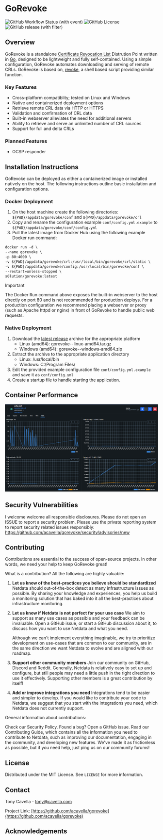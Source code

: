 # GoRevoke

<!-- PROJECT SHIELDS -->
![GitHub Workflow Status (with event)](https://img.shields.io/github/actions/workflow/status/acavella/gorevoke/gorelease.yml)
![GitHub License](https://img.shields.io/github/license/acavella/gorevoke)
![GitHub release (with filter)](https://img.shields.io/github/v/release/acavella/gorevoke)

## Overview

GoRevoke is a standalone [Certificate Revocation List](https://en.wikipedia.org/wiki/Certificate_revocation_list) Distrution Point written in [Go](https://go.dev/), designed to be lightweight and fully self-contained. Using a simple configuration, GoRevoke automates downloading and serving of remote CRLs. GoRevoke is based on, [revoke](https://github.com/acavella/revoke), a shell based script providing similar function.

### Key Features

- Cross-platform compatiblity; tested on Linux and Windows
- Native and containerized deployment options
- Retrieve remote CRL data via HTTP or HTTPS
- Validation and confirmation of CRL data
- Built-in webserver alleviates the need for additional servers
- Ability to retrieve and serve an unlimited number of CRL sources
- Support for full and delta CRLs

### Planned Features

- OCSP responder

## Installation Instructions

GoRevoke can be deployed as either a containerized image or installed natively on the host. The following instructions outline basic installation and configuration options.

### Docker Deployment

1. On the host machine create the following directories: `${PWD}/appdata/gorevoke/conf` and `${PWD}/appdata/gorevoke/crl`
2. Copy and rename the configuration example `conf/config.yml.example` to `${PWD}/appdata/gorevoke/conf/config.yml`
3. Pull the latest image from Docker Hub using the following example Docker run command:
```Shell
docker run -d \
--name gorevoke \
-p 80:4000 \
-v ${PWD}/appdata/gorevoke/crl:/usr/local/bin/gorevoke/crl/static \
-v ${PWD}/appdata/gorevoke/config:/usr/local/bin/gorevoke/conf \
--restart=unless-stopped \
s0lution/gorevoke:latest
```

> [!IMPORTANT]
> The Docker Run command above exposes the built-in webserver to the host directly on port 80 and is not recommended for production deploys. For a production configuration we recommend placing a webserver or proxy (such as Apache httpd or nginx) in front of GoRevoke to handle public web requests.

### Native Deployment

1. Download the [latest release](https://github.com/acavella/gorevoke/releases/latest/) archive for the appropriate platform 
   - Linux (amd64): gorevoke-<version>-linux-amd64.tar.gz
   - Windows (amd64): gorevoke-<version>-windows-amd64.zip
2. Extract the archive to the appropriate application directory
   - Linux: /usr/local/bin
   - Windows: C:\Program Files\
3. Edit the provided example configuration file `conf/config.yml.example` and save it as `conf/config.yml`
4. Create a startup file to handle starting the application.

## Container Performance
![Docker Container Performance](assets/docker-stats.png)

## Security Vulnerabilities

I welcome welcome all responsible disclosures. Please do not open an ISSUE to report a security problem. Please use the private reporting system to report security related issues responsibly: https://github.com/acavella/gorevoke/security/advisories/new

## Contributing

Contributions are essential to the success of open-source projects. In other words, we need your help to keep GoRevoke great!

What is a contribution? All the following are highly valuable:

1. **Let us know of the best-practices you believe should be standardized**
   Netdata should out-of-the-box detect as many infrastructure issues as possible. By sharing your knowledge and experiences, you help us build a monitoring solution that has baked into it all the best-practices about infrastructure monitoring.

2. **Let us know if Netdata is not perfect for your use case**
   We aim to support as many use cases as possible and your feedback can be invaluable. Open a GitHub issue, or start a GitHub discussion about it, to discuss how you want to use Netdata and what you need.

   Although we can't implement everything imaginable, we try to prioritize development on use-cases that are common to our community, are in the same direction we want Netdata to evolve and are aligned with our roadmap.

3. **Support other community members**
   Join our community on GitHub, Discord and Reddit. Generally, Netdata is relatively easy to set up and configure, but still people may need a little push in the right direction to use it effectively. Supporting other members is a great contribution by itself!

4. **Add or improve integrations you need**
   Integrations tend to be easier and simpler to develop. If you would like to contribute your code to Netdata, we suggest that you start with the integrations you need, which Netdata does not currently support.

General information about contributions:

Check our Security Policy.
Found a bug? Open a GitHub issue.
Read our Contributing Guide, which contains all the information you need to contribute to Netdata, such as improving our documentation, engaging in the community, and developing new features. We've made it as frictionless as possible, but if you need help, just ping us on our community forums!

## License

Distributed under the MIT License. See `LICENSE` for more information.

## Contact

Tony Cavella - tony@cavella.com

Project Link: [https://github.com/acavella/gorevoke](https://github.com/acavella/gorevoke)

<!-- ACKNOWLEDGEMENTS -->
## Acknowledgements

